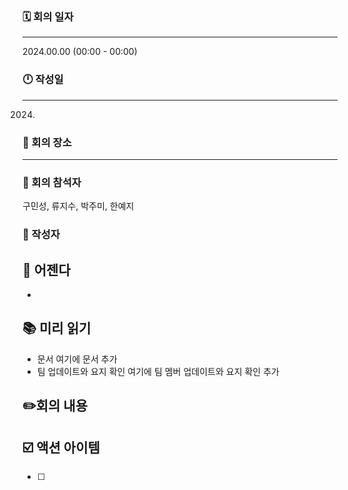 ### 🗓️ 회의 일자

---

2024.00.00
(00:00 - 00:00)

### 🕛 작성일

---

2024.

### 🚩 회의 장소

---

### 🤝 회의 참석자

구민성, 류지수, 박주미, 한예지

### 🙎 작성자

## 📣 어젠다

-

## 📚 미리 읽기

- 문서
  여기에 문서 추가
- 팀 업데이트와 요지 확인
  여기에 팀 멤버 업데이트와 요지 확인 추가

## ✏️회의 내용

## ☑️ 액션 아이템

- [ ]
